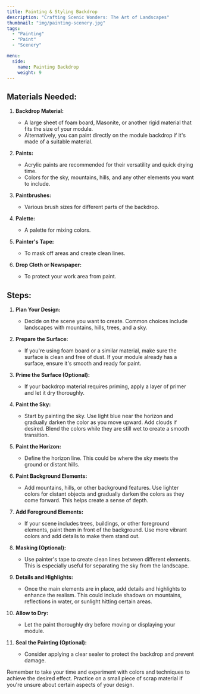 ```yaml
---
title: Painting & Styling Backdrop
description: "Crafting Scenic Wonders: The Art of Landscapes"
thumbnail: "img/painting-scenery.jpg"
tags:
  - "Painting"
  - "Paint"
  - "Scenery"

menu:
  side:
    name: Painting Backdrop
    weight: 9
---
```


## Materials Needed:

1. **Backdrop Material:**
   - A large sheet of foam board, Masonite, or another rigid material that fits the size of your module.
   - Alternatively, you can paint directly on the module backdrop if it's made of a suitable material.

2. **Paints:**
   - Acrylic paints are recommended for their versatility and quick drying time.
   - Colors for the sky, mountains, hills, and any other elements you want to include.

3. **Paintbrushes:**
   - Various brush sizes for different parts of the backdrop.

4. **Palette:**
   - A palette for mixing colors.

5. **Painter's Tape:**
   - To mask off areas and create clean lines.

6. **Drop Cloth or Newspaper:**
   - To protect your work area from paint.

## Steps:

1. **Plan Your Design:**
   - Decide on the scene you want to create. Common choices include landscapes with mountains, hills, trees, and a sky.

2. **Prepare the Surface:**
   - If you're using foam board or a similar material, make sure the surface is clean and free of dust. If your module already has a surface, ensure it's smooth and ready for paint.

3. **Prime the Surface (Optional):**
   - If your backdrop material requires priming, apply a layer of primer and let it dry thoroughly.

4. **Paint the Sky:**
   - Start by painting the sky. Use light blue near the horizon and gradually darken the color as you move upward. Add clouds if desired. Blend the colors while they are still wet to create a smooth transition.

5. **Paint the Horizon:**
   - Define the horizon line. This could be where the sky meets the ground or distant hills.

6. **Paint Background Elements:**
   - Add mountains, hills, or other background features. Use lighter colors for distant objects and gradually darken the colors as they come forward. This helps create a sense of depth.

7. **Add Foreground Elements:**
   - If your scene includes trees, buildings, or other foreground elements, paint them in front of the background. Use more vibrant colors and add details to make them stand out.

8. **Masking (Optional):**
   - Use painter's tape to create clean lines between different elements. This is especially useful for separating the sky from the landscape.

9. **Details and Highlights:**
   - Once the main elements are in place, add details and highlights to enhance the realism. This could include shadows on mountains, reflections in water, or sunlight hitting certain areas.

10. **Allow to Dry:**
    - Let the paint thoroughly dry before moving or displaying your module.

11. **Seal the Painting (Optional):**
    - Consider applying a clear sealer to protect the backdrop and prevent damage.

Remember to take your time and experiment with colors and techniques to achieve the desired effect. Practice on a small piece of scrap material if you're unsure about certain aspects of your design.
